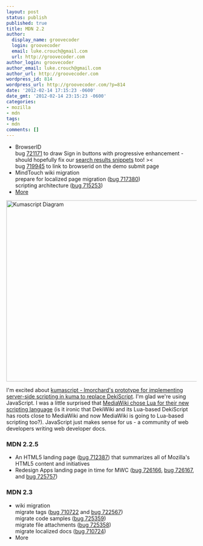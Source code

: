 ```yaml
---
layout: post
status: publish
published: true
title: MDN 2.2
author:
  display_name: groovecoder
  login: groovecoder
  email: luke.crouch@gmail.com
  url: http://groovecoder.com
author_login: groovecoder
author_email: luke.crouch@gmail.com
author_url: http://groovecoder.com
wordpress_id: 814
wordpress_url: http://groovecoder.com/?p=814
date: '2012-02-14 17:15:23 -0600'
date_gmt: '2012-02-14 23:15:23 -0600'
categories:
- mozilla
- mdn
tags:
- mdn
comments: []
---
```

<ul>
<li>BrowserID<br />
bug <a href="https://bugzilla.mozilla.org/show_bug.cgi?id=721171">721171</a> to draw Sign in buttons with progressive enhancement - should hopefully fix our <a href="https://encrypted.google.com/search?q=mdn+experimental_inline&amp;ie=utf-8&amp;oe=utf-8&amp;aq=t&amp;rls=org.mozilla:en-US:unofficial&amp;client=firefox-a#hl=en&amp;client=firefox-a&amp;hs=Ek7&amp;rls=org.mozilla:en-US:unofficial&amp;sa=X&amp;ei=xeY6T_KJH4TWiAKDou2SDA&amp;ved=0CBkQBSgA&amp;q=mdn+experimental+inline&amp;spell=1&amp;bav=on.2,or.r_gc.r_pw.r_cp.,cf.osb&amp;fp=9b0b60d38ab7fb7d&amp;biw=1920&amp;bih=1043">search results snippets</a> too! &gt;&lt;<br />
bug <a href="https://bugzilla.mozilla.org/show_bug.cgi?id=719945">719945</a> to link to browserid on the demo submit page</li>
<li>MindTouch wiki migration<br />
prepare for localized page migration (<a href="https://bugzilla.mozilla.org/show_bug.cgi?id=717380">bug 717380</a>)<br />
scripting architecture (<a href="https://bugzilla.mozilla.org/show_bug.cgi?id=715253">bug 715253</a>)</li>
<li><a title="MDN 2.1" href="http://mzl.la/mdn_22">More</a></li>
</ul>
<p><a href="https://wiki.mozilla.org/MDN/Kuma/Scripting#Proposed_solution_.231"><img class="aligncenter" title="Kumascript Diagram" src="https://wiki.mozilla.org/images/thumb/2/2b/Kumascript.png/1000px-Kumascript.png" alt="Kumascript Diagram" width="1000" height="480" /></a></p>
<p>I'm excited about <a href="https://github.com/lmorchard/kumascript">kumascript - lmorchard's prototype for implementing server-side scripting in kuma to replace DekiScript</a>. I'm glad we're using JavaScript. I was a little surprised that <a href="http://developers.slashdot.org/story/12/02/01/1429229/wikipedia-chooses-lua-as-its-new-template-language">MediaWiki chose Lua for their new scripting language</a> (is it ironic that DekiWiki and its Lua-based DekiScript has roots close to MediaWiki and now MediaWiki is going to Lua-based scripting too?). JavaScript just makes sense for us - a community of web developers writing web developer docs.</p>
<h3>MDN 2.2.5</h3>
<ul>
<li>An HTML5 landing page (<a href="https://bugzilla.mozilla.org/show_bug.cgi?id=712387">bug 712387</a>) that summarizes all of Mozilla's HTML5 content and initiatives</li>
<li>Redesign Apps landing page in time for MWC (<a href="https://bugzilla.mozilla.org/show_bug.cgi?id=726166">bug 726166</a>, <a href="https://bugzilla.mozilla.org/show_bug.cgi?id=726167">bug 726167</a>, and <a href="https://bugzilla.mozilla.org/show_bug.cgi?id=725757">bug 725757</a>)</li>
</ul>
<h3>MDN 2.3</h3>
<ul>
<li>wiki migration<br />
migrate tags (<a href="https://bugzilla.mozilla.org/show_bug.cgi?id=710722">bug 710722</a> and <a href="https://bugzilla.mozilla.org/show_bug.cgi?id=722467">bug 722567</a>)<br />
migrate code samples (<a href="https://bugzilla.mozilla.org/show_bug.cgi?id=725359">bug 725359</a>)<br />
migrate file attachments (<a href="https://bugzilla.mozilla.org/show_bug.cgi?id=725358">bug 725358</a>)<br />
migrate localized docs (<a href="https://bugzilla.mozilla.org/show_bug.cgi?id=710724">bug 710724</a>)</li>
<li><a>More</a></li>
</ul>
